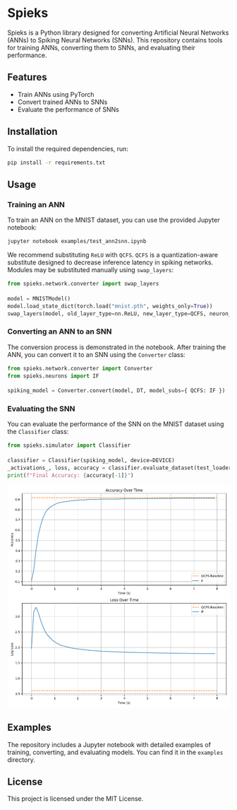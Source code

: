 # Spieks

Spieks is a Python library designed for converting Artificial Neural Networks (ANNs) to Spiking Neural Networks (SNNs). This repository contains tools for training ANNs, converting them to SNNs, and evaluating their performance.

## Features

- Train ANNs using PyTorch
- Convert trained ANNs to SNNs
- Evaluate the performance of SNNs

## Installation

To install the required dependencies, run:

```bash
pip install -r requirements.txt
```

## Usage

### Training an ANN

To train an ANN on the MNIST dataset, you can use the provided Jupyter notebook:

```bash
jupyter notebook examples/test_ann2snn.ipynb
```

We recommend substituting `ReLU` with `QCFS`. `QCFS` is a quantization-aware substitute designed to decrease inference latency in spiking networks. Modules may be substituted manually using `swap_layers`:

```python
from spieks.network.converter import swap_layers

model = MNISTModel()
model.load_state_dict(torch.load("mnist.pth", weights_only=True))
swap_layers(model, old_layer_type=nn.ReLU, new_layer_type=QCFS, neuron_args={ "Q": Q })
```

### Converting an ANN to an SNN

The conversion process is demonstrated in the notebook. After training the ANN, you can convert it to an SNN using the `Converter` class:

```python
from spieks.network.converter import Converter
from spieks.neurons import IF

spiking_model = Converter.convert(model, DT, model_subs={ QCFS: IF })
```

### Evaluating the SNN

You can evaluate the performance of the SNN on the MNIST dataset using the `Classifier` class:

```python
from spieks.simulator import Classifier

classifier = Classifier(spiking_model, device=DEVICE)
_activations_, loss, accuracy = classifier.evaluate_dataset(test_loader, duration=T)
print(f"Final Accuracy: {accuracy[-1]}")
```

![alt text](examples/ann2snn_mnist_plots.png "ANN2SNN MNIST Example")

## Examples

The repository includes a Jupyter notebook with detailed examples of training, converting, and evaluating models. You can find it in the `examples` directory.

## License

This project is licensed under the MIT License.

